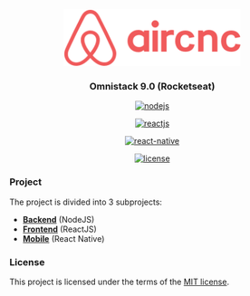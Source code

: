 <p align="center" style="margin: 0px;">
  <a href="https://github.com/gabrielmellooliveira/aircnc" rel="noopener" target="_blank"><img src="https://github.com/gabrielmellooliveira/aircnc/blob/master/mobile/src/assets/logo@2x.png?raw=true" width="auto" height="100" alt="aircnc-logo"></a></p>
</p>

<h3 align="center">Omnistack 9.0 (Rocketseat)</h3>

<div align="center">

[![nodejs](https://img.shields.io/badge/nodejs-10.16.3-green)](https://nodejs.org/en)

[![reactjs](https://img.shields.io/badge/reactjs-16.10.1-blue)](https://reactjs.org)

[![react-native](https://img.shields.io/badge/react%20native-0.60-blue)](https://facebook.github.io/react-native)

[![license](https://img.shields.io/badge/license-MIT-orange)](./LICENSE)

</div>

### Project

The project is divided into 3 subprojects:

- [**Backend**](./backend/README.md) (NodeJS)
- [**Frontend**](./backend/README.md) (ReactJS)
- [**Mobile**](./backend/README.md) (React Native)

### License

This project is licensed under the terms of the [MIT license](/LICENSE).
